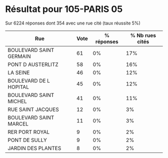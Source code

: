 # Résultat pour 105-PARIS 05

Sur 6224 réponses dont 354 avec une rue cité (taux réussite 5%)

| Rue | Vote | % réponses | % Nb rues cités|
|-----|------|------------|----------------|
| BOULEVARD SAINT GERMAIN | 61 | 0% | 17%|
| PONT D AUSTERLITZ | 58 | 0% | 16%|
| LA SEINE | 46 | 0% | 12%|
| BOULEVARD DE L HOPITAL | 45 | 0% | 12%|
| BOULEVARD SAINT MICHEL | 41 | 0% | 11%|
| RUE SAINT JACQUES | 12 | 0% | 3%|
| BOULEVARD SAINT MARCEL | 11 | 0% | 3%|
| RER PORT ROYAL | 9 | 0% | 2%|
| PONT DE SULLY | 9 | 0% | 2%|
| JARDIN DES PLANTES | 8 | 0% | 2%|
